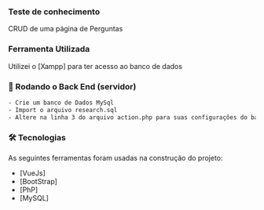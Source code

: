 ### Teste de conhecimento
CRUD de uma página de Perguntas
### Ferramenta Utilizada

Utilizei o [Xampp] para ter acesso ao banco de dados

### 🎲 Rodando o Back End (servidor)

```bash
- Crie um banco de Dados MySql
- Import o arquivo research.sql
- Altere na linha 3 do arquivo action.php para suas configurações do banco de dados 

```

### 🛠 Tecnologias

As seguintes ferramentas foram usadas na construção do projeto:

- [VueJs]
- [BootStrap]
- [PhP]
- [MySQL]
